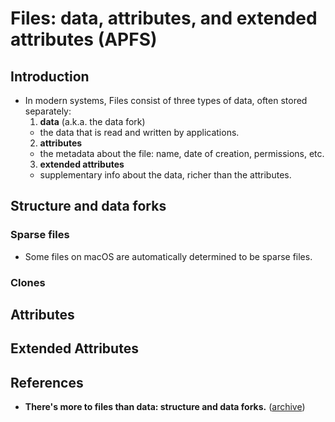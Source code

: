 # Files: data, attributes, and extended attributes (APFS)

## Introduction

- In modern systems, Files consist of three types of data, often stored separately:
  1. **data** (a.k.a. the data fork)
    - the data that is read and written by applications.
  2. **attributes**
    - the metadata about the file: name, date of creation, permissions, etc.
  3. **extended attributes**
    - supplementary info about the data, richer than the attributes.

## Structure and data forks

### Sparse files
- Some files on macOS are automatically determined to be sparse files.

### Clones

## Attributes

## Extended Attributes

## References

- **There's more to files than data: structure and data forks.** ([archive](https://archive.is/dGXbK))


